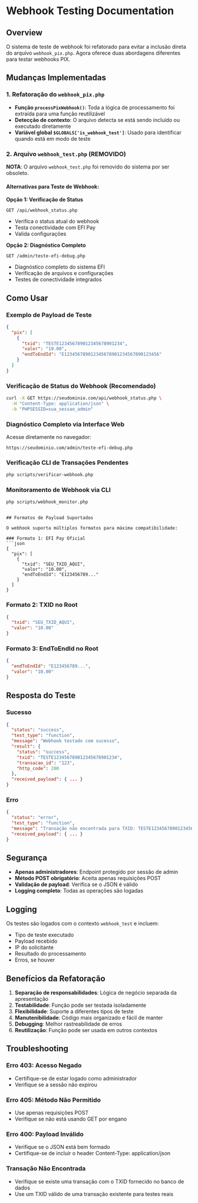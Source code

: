 # Webhook Testing Documentation

## Overview

O sistema de teste de webhook foi refatorado para evitar a inclusão direta do arquivo `webhook_pix.php`. Agora oferece duas abordagens diferentes para testar webhooks PIX.

## Mudanças Implementadas

### 1. Refatoração do `webhook_pix.php`

- **Função `processPixWebhook()`**: Toda a lógica de processamento foi extraída para uma função reutilizável
- **Detecção de contexto**: O arquivo detecta se está sendo incluído ou executado diretamente
- **Variável global `$GLOBALS['is_webhook_test']`**: Usado para identificar quando está em modo de teste

### 2. Arquivo `webhook_test.php` (REMOVIDO)

**NOTA**: O arquivo `webhook_test.php` foi removido do sistema por ser obsoleto.

#### Alternativas para Teste de Webhook:

**Opção 1: Verificação de Status**
```
GET /api/webhook_status.php
```
- Verifica o status atual do webhook
- Testa conectividade com EFI Pay
- Valida configurações

**Opção 2: Diagnóstico Completo**
```
GET /admin/teste-efi-debug.php
```
- Diagnóstico completo do sistema EFI
- Verificação de arquivos e configurações
- Testes de conectividade integrados

## Como Usar

### Exemplo de Payload de Teste

```json
{
  "pix": [
    {
      "txid": "TESTE123456789012345678901234",
      "valor": "10.00",
      "endToEndId": "E123456789012345678901234567890123456"
    }
  ]
}
```

### Verificação de Status do Webhook (Recomendado)

```bash
curl -X GET https://seudominio.com/api/webhook_status.php \
  -H "Content-Type: application/json" \
  -b "PHPSESSID=sua_sessao_admin"
```

### Diagnóstico Completo via Interface Web

Acesse diretamente no navegador:
```
https://seudominio.com/admin/teste-efi-debug.php
```

### Verificação CLI de Transações Pendentes

```bash
php scripts/verificar-webhook.php
```

### Monitoramento de Webhook via CLI

```bash
php scripts/webhook_monitor.php
```
```

## Formatos de Payload Suportados

O webhook suporta múltiplos formatos para máxima compatibilidade:

### Formato 1: EFI Pay Oficial
```json
{
  "pix": [
    {
      "txid": "SEU_TXID_AQUI",
      "valor": "10.00",
      "endToEndId": "E123456789..."
    }
  ]
}
```

### Formato 2: TXID no Root
```json
{
  "txid": "SEU_TXID_AQUI",
  "valor": "10.00"
}
```

### Formato 3: EndToEndId no Root
```json
{
  "endToEndId": "E123456789...",
  "valor": "10.00"
}
```

## Resposta do Teste

### Sucesso
```json
{
  "status": "success",
  "test_type": "function",
  "message": "Webhook testado com sucesso",
  "result": {
    "status": "success",
    "txid": "TESTE123456789012345678901234",
    "transacao_id": "123",
    "http_code": 200
  },
  "received_payload": { ... }
}
```

### Erro
```json
{
  "status": "error",
  "test_type": "function",
  "message": "Transação não encontrada para TXID: TESTE123456789012345678901234",
  "received_payload": { ... }
}
```

## Segurança

- **Apenas administradores**: Endpoint protegido por sessão de admin
- **Método POST obrigatório**: Aceita apenas requisições POST
- **Validação de payload**: Verifica se o JSON é válido
- **Logging completo**: Todas as operações são logadas

## Logging

Os testes são logados com o contexto `webhook_test` e incluem:
- Tipo de teste executado
- Payload recebido
- IP do solicitante
- Resultado do processamento
- Erros, se houver

## Benefícios da Refatoração

1. **Separação de responsabilidades**: Lógica de negócio separada da apresentação
2. **Testabilidade**: Função pode ser testada isoladamente
3. **Flexibilidade**: Suporte a diferentes tipos de teste
4. **Manutenibilidade**: Código mais organizado e fácil de manter
5. **Debugging**: Melhor rastreabilidade de erros
6. **Reutilização**: Função pode ser usada em outros contextos

## Troubleshooting

### Erro 403: Acesso Negado
- Certifique-se de estar logado como administrador
- Verifique se a sessão não expirou

### Erro 405: Método Não Permitido
- Use apenas requisições POST
- Verifique se não está usando GET por engano

### Erro 400: Payload Inválido
- Verifique se o JSON está bem formado
- Certifique-se de incluir o header Content-Type: application/json

### Transação Não Encontrada
- Verifique se existe uma transação com o TXID fornecido no banco de dados
- Use um TXID válido de uma transação existente para testes reais
